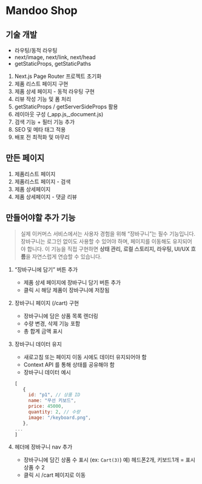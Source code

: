 # Mandoo Shop

## 기술 개발

- 라우팅/동적 라우팅
- next/image, next/link, next/head
- getStaticProps, getStaticPaths

1. Next.js Page Router 프로젝트 초기화
2. 제품 리스트 페이지 구현
3. 제품 상세 페이지 - 동적 라우팅 구현
4. 리뷰 작성 기능 및 폼 처리
5. getStaticProps / getServerSideProps 활용
6. 레이아웃 구성 (\_app.js,\_document.js)
7. 검색 기능 + 필터 기능 추가
8. SEO 및 메타 태그 적용
9. 배포 전 최적화 및 마무리

## 만든 페이지

1. 제품리스트 페이지
2. 제품리스트 페이지 - 검색
3. 제품 상세페이지
4. 제품 상세페이지 - 댓글 리뷰

## 만들어야할 추가 기능

> 실제 이커머스 서비스에서는 사용자 경험을 위해 “장바구니”는 필수 기능입니다.
> 장바구니는 로그인 없이도 사용할 수 있어야 하며, 페이지를 이동해도 유지되어야 합니다.
> 이 기능을 직접 구현하면 **상태 관리, 로컬 스토리지, 라우팅, UI/UX 흐름**을 자연스럽게 연습할 수 있습니다.

1. “장바구니에 담기” 버튼 추가
   - 제품 상세 페이지에 장바구니 담기 버튼 추가
   - 클릭 시 해당 제품이 장바구니에 저장됨
2. 장바구니 페이지 (/cart) 구현
   - 장바구니에 담은 상품 목록 렌더링
   - 수량 변경, 삭제 기능 포함
   - 총 합계 금액 표시
3. 장바구니 데이터 유지

   - 새로고침 또는 페이지 이동 시에도 데이터 유지되어야 함
   - Context API 를 통해 상태를 공유해야 함
   - 장바구니 데이터 예시

   ```javascript
   [
      {
        id: "p1", // 상품 ID
        name: "무선 키보드",
        price: 45000,
        quantity: 2, // 수량
        image: "/keyboard.png",
      },
   ...
   ]
   ```

4. 헤더에 장바구니 nav 추가
   - 장바구니에 담긴 상품 수 표시 (ex: `Cart(3)`)
     예) 헤드폰2개, 키보드1개 = 표시 상품 수 2
   - 클릭 시 /cart 페이지로 이동
